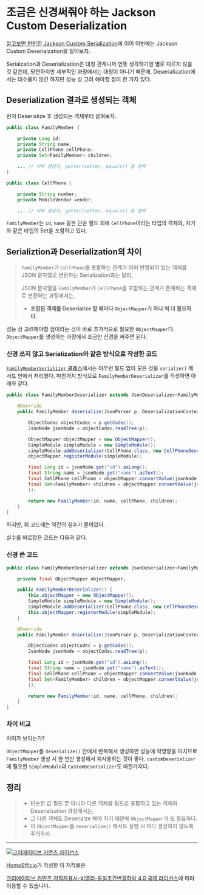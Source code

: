 # 조금은 신경써줘야 하는 Jackson Custom Deserialization

[알고보면 만만한 Jackson Custom Serialization](https://github.com/HomoEfficio/dev-tips/blob/master/%EC%95%8C%EA%B3%A0%EB%B3%B4%EB%A9%B4%20%EB%A7%8C%EB%A7%8C%ED%95%9C%20Jackson%20Custom%20Serializer.md)에 이어 이번에는 Jackson Custom Deserialzation을 알아보자.

Serialzation과 Deserialization은 대칭 관계니까 언뜻 생각하기엔 별로 다르지 않을 것 같은데, 당연하지만 세부적인 과정에서는 대칭이 아니기 때문에, Deserialization에서는 대수롭지 않긴 하지만 성능 상 고려 해야할 점이 한 가지 있다.

## Deserialization 결과로 생성되는 객체

먼저 Deserialize 후 생성되는 객체부터 살펴보자.

```java
public class FamilyMember {

    private Long id;
    private String name;
    private CellPhone cellPhone;
    private Set<FamilyMember> children;

    ... // 이하 생성자, getter/setter, equals() 등 생략
}

public class CellPhone {

    private String number;
    private MobileVendor vendor;

    ... // 이하 생성자, getter/setter, equals() 등 생략
```

`FamilyMember`는 `id`, `name` 같은 단순 필드 외에 `CellPhone`이라는 타입의 객체와, 자기와 같은 타입의 Set을 포함하고 있다.

## Serializtion과 Deserialization의 차이

>`FamilyMember`가 `CellPhone`을 포함하는 관계가 이미 반영되어 있는 객체를 JSON 문자열로 변환하는 Serialization과는 달리, 
>
>JSON 문자열을 `FamilyMember`가 `CellPhone`을 포함하는 관계가 존재하는 객체로 변환하는 과정에서는, 
>- **포함된 객체를 Deserialize 할 때마다 `ObjectMapper`가 하나 씩 더 필요하다.** 

성능 상 고려해야할 점이라는 것이 바로 추가적으로 필요한 `ObjectMapper`다. `ObjectMapper`를 생성하는 과정에서 조금만 신경을 써주면 된다.

### 신경 쓰지 않고 Serialization와 같은 방식으로 작성한 코드

[`FamilyMemberSerializer` 클래스](https://gist.github.com/HomoEfficio/e3cee0071f0ce84ed6d7791d0410d8d5#file-1-familymemberserializer-java)에서는 아무런 필드 없이 모든 것을 `serialze()` 메서드 안에서 처리했다. 마찬가지 방식으로 `FamilyMemberDeserializer`를 작성하면 아래와 같다. 

```java
public class FamilyMemberDeserializer extends JsonDeserializer<FamilyMember> {

    @Override
    public FamilyMember deserialize(JsonParser p, DeserializationContext ctxt) throws IOException, JsonProcessingException {

        ObjectCodec objectCodec = p.getCodec();
        JsonNode jsonNode = objectCodec.readTree(p);

        ObjectMapper objectMapper = new ObjectMapper();
        SimpleModule simpleModule = new SimpleModule();
        simpleModule.addDeserializer(CellPhone.class, new CellPhoneDeserializer());
        objectMapper.registerModule(simpleModule);

        final Long id = jsonNode.get("id").asLong();
        final String name = jsonNode.get("name").asText();
        final CellPhone cellPhone = objectMapper.convertValue(jsonNode.get("cellPhone"), CellPhone.class);
        final Set<FamilyMember> children = objectMapper.convertValue(jsonNode.get("children"), new TypeReference<LinkedHashSet<FamilyMember>>() {
        });

        return new FamilyMember(id, name, cellPhone, children);
    }
}
```

하지만, 위 코드에는 약간의 실수가 묻어있다.

실수를 바로잡은 코드는 다음과 같다.

### 신경 쓴 코드

```java
public class FamilyMemberDeserializer extends JsonDeserializer<FamilyMember> {

    private final ObjectMapper objectMapper;

    public FamilyMemberDeserializer() {
        this.objectMapper = new ObjectMapper();
        SimpleModule simpleModule = new SimpleModule();
        simpleModule.addDeserializer(CellPhone.class, new CellPhoneDeserializer());
        this.objectMapper.registerModule(simpleModule);
    }

    @Override
    public FamilyMember deserialize(JsonParser p, DeserializationContext ctxt) throws IOException, JsonProcessingException {

        ObjectCodec objectCodec = p.getCodec();
        JsonNode jsonNode = objectCodec.readTree(p);

        final Long id = jsonNode.get("id").asLong();
        final String name = jsonNode.get("name").asText();
        final CellPhone cellPhone = objectMapper.convertValue(jsonNode.get("cellPhone"), CellPhone.class);
        final Set<FamilyMember> children = objectMapper.convertValue(jsonNode.get("children"), new TypeReference<LinkedHashSet<FamilyMember>>() {
        });

        return new FamilyMember(id, name, cellPhone, children);
    }
}
```

### 차이 비교

차이가 보이는가? 

`ObjectMapper`를 `deserialize()` 안에서 반복해서 생성하면 성능에 악영향을 미치므로 `FamilyMember` 생성 시 한 번만 생성해서 재사용하는 것이 좋다. `customDeserializer`에 필요한 `SimpleModule`과 `CustomDeserializer`도 마찬가지다.

## 정리

>- 단순한 값 필드 뿐 아니라 다른 객체를 필드로 포함하고 있는 객체의 Deserialzation 과정에서는,
>- 그 다른 객체도 Deserialze 해야 하기 떄문에 `ObjectMapper`가 또 필요하다.
>- 이 `ObjectMapper`를 `deserialize()` 메서드 실행 시 마다 생성하지 않도록 주의하자.

----
<a rel="license" href="http://creativecommons.org/licenses/by-nc-sa/4.0/"><img alt="크리에이티브 커먼즈 라이선스" style="border-width:0" src="https://i.creativecommons.org/l/by-nc-sa/4.0/88x31.png" /></a>

<a href='https://www.facebook.com/hanmomhanda' target='_blank'>HomoEfficio</a>가 작성한 이 저작물은

<a rel="license" href="http://creativecommons.org/licenses/by-nc-sa/4.0/">크리에이티브 커먼즈 저작자표시-비영리-동일조건변경허락 4.0 국제 라이선스</a>에 따라 이용할 수 있습니다.
